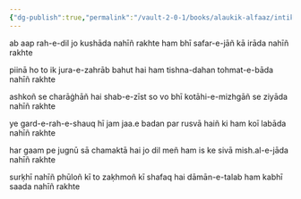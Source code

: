 ```yaml
---
{"dg-publish":true,"permalink":"/vault-2-0-1/books/alaukik-alfaaz/intikhab-e-shakeb/sur-hi-nahin-phulon-ki-to-za-hmon-ki-shafaq-hai/"}
---
```




ab aap rah-e-dil jo kushāda nahīñ rakhte
ham bhī safar-e-jāñ kā irāda nahīñ rakhte

piinā ho to ik jura-e-zahrāb bahut hai
ham tishna-dahan tohmat-e-bāda nahīñ rakhte

ashkoñ se charāġhāñ hai shab-e-zīst so vo bhī
kotāhi-e-mizhgāñ se ziyāda nahīñ rakhte

ye gard-e-rah-e-shauq hī jam jaa.e badan par
rusvā haiñ ki ham koī labāda nahīñ rakhte

har gaam pe jugnū sā chamaktā hai jo dil meñ
ham is ke sivā mish.al-e-jāda nahīñ rakhte

surḳhī nahīñ phūloñ kī to zaḳhmoñ kī shafaq hai
dāmān-e-talab ham kabhī saada nahīñ rakhte
